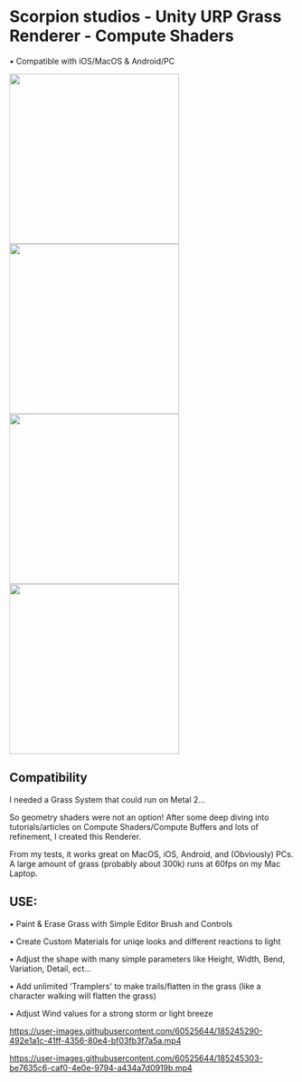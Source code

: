 # Scorpion studios - Unity URP Grass Renderer - Compute Shaders

• Compatible with iOS/MacOS & Android/PC

<div>
  <img src="https://user-images.githubusercontent.com/60525644/185021291-f69ac80d-17f6-45ad-9a7b-76d7a4710f1b.jpg" width="300">
  <img src="https://user-images.githubusercontent.com/60525644/185021236-de131947-5310-40d0-8047-f03915d72c2e.jpg" width="300">
  <img src="https://user-images.githubusercontent.com/60525644/185021646-60bed531-8c81-489b-8bfc-3405f4fe0ecf.jpg" width="300">
  <img src="https://user-images.githubusercontent.com/60525644/185021654-15a02809-86e5-4845-b56d-b29c7b57bcec.jpg" width="300">
</div>

## Compatibility

I needed a Grass System that could run on Metal 2... 

So geometry shaders were not an option! After some deep diving into tutorials/articles on Compute Shaders/Compute Buffers and lots of refinement, I created this Renderer. 

From my tests, it works great on MacOS, iOS, Android, and (Obviously) PCs. A large amount of grass (probably about 300k) runs at 60fps on my Mac Laptop.

## USE:
• Paint & Erase Grass with Simple Editor Brush and Controls

• Create Custom Materials for uniqe looks and different reactions to light

• Adjust the shape with many simple parameters like Height, Width, Bend, Variation, Detail, ect...

• Add unlimited 'Tramplers' to make trails/flatten in the grass (like a character walking will flatten the grass)

• Adjust Wind values for a strong storm or light breeze

https://user-images.githubusercontent.com/60525644/185245290-492e1a1c-41ff-4356-80e4-bf03fb3f7a5a.mp4

https://user-images.githubusercontent.com/60525644/185245303-be7635c6-caf0-4e0e-9794-a434a7d0919b.mp4
